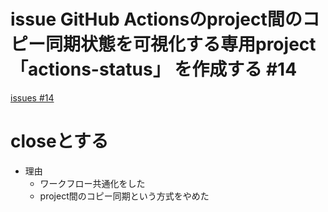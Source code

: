 # issue GitHub Actionsのproject間のコピー同期状態を可視化する専用project 「actions-status」 を作成する #14
[issues #14](https://github.com/cat2151/tonejs-mml-to-json/issues/14)

# closeとする
- 理由
  - ワークフロー共通化をした
  - project間のコピー同期という方式をやめた

